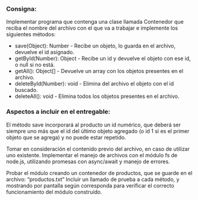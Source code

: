 ###   Consigna: 
Implementar programa que contenga una clase llamada Contenedor que reciba el nombre del archivo con el que va a trabajar e implemente los siguientes métodos:

* save(Object): Number - Recibe un objeto, lo guarda en el archivo, devuelve el id asignado.
* getById(Number): Object - Recibe un id y devuelve el objeto con ese id, o null si no está.
* getAll(): Object[] - Devuelve un array con los objetos presentes en el archivo.
* deleteById(Number): void - Elimina del archivo el objeto con el id buscado.
* deleteAll(): void - Elimina todos los objetos presentes en el archivo.

### Aspectos a incluir en el entregable: 
El método save incorporará al producto un id numérico, que deberá ser siempre uno más que el id del último objeto agregado (o id 1 si es el primer objeto que se agrega) y no puede estar repetido.

Tomar en consideración el contenido previo del archivo, en caso de utilizar uno existente.
Implementar el manejo de archivos con el módulo fs de node.js, utilizando promesas con async/await y manejo de errores.

Probar el módulo creando un contenedor de productos, que se guarde en el archivo: “productos.txt”
Incluir un llamado de prueba a cada método, y mostrando por pantalla según corresponda para verificar el correcto funcionamiento del módulo construído. 
